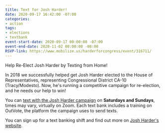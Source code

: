 ```yaml
---
title: Text for Josh Harder!
date: 2020-09-17 16:42:00 -07:00
categories:
- action
tags:
- elections
- textbank
event-start-date: 2020-09-17 00:00:00 -07:00
event-end-date: 2020-11-02 00:00:00 -08:00
RSVP-link: https://www.mobilize.us/harderforcongress/event/316711/
---
```


Help Re-Elect Josh Harder by Texting from Home!

In 2018 we successfully helped get Josh Harder elected to the House of Representatives, representing Congressional District CA-10 (Tracy/Modesto). Now, he's running a competitive campaign for re-election, and he needs our help to win!

You can [text with the Josh Harder campaign](https://www.mobilize.us/harderforcongress/event/325656/) on **Saturdays and Sundays**, times may vary, virtually on Zoom. Each text bank includes a training on OutVote, the platform the campaign uses to send texts.

You can sign up for a text banking shift and find out more on [Josh Harder's website](https://www.mobilize.us/harderforcongress/event/325656/).